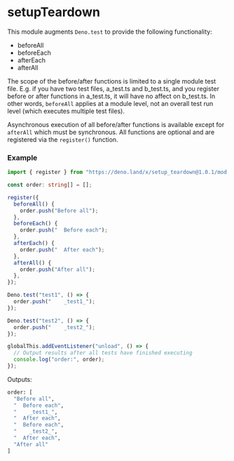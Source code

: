 # setupTeardown

This module augments `Deno.test` to provide the following functionality:

- beforeAll
- beforeEach
- afterEach
- afterAll

The scope of the before/after functions is limited to a single module test file.
E.g. if you have two test files, a_test.ts and b_test.ts, and you register
before or after functions in a_test.ts, it will have no affect on b_test.ts. In
other words, `beforeAll` applies at a module level, not an overall test run
level (which executes multiple test files).

Asynchronous execution of all before/after functions is available except for
`afterAll` which must be synchronous. All functions are optional and are
registered via the `register()` function.

### Example

```ts
import { register } from "https://deno.land/x/setup_teardown@1.0.1/mod.ts";

const order: string[] = [];

register({
  beforeAll() {
    order.push("Before all");
  },
  beforeEach() {
    order.push("  Before each");
  },
  afterEach() {
    order.push("  After each");
  },
  afterAll() {
    order.push("After all");
  },
});

Deno.test("test1", () => {
  order.push("    _test1_");
});

Deno.test("test2", () => {
  order.push("    _test2_");
});

globalThis.addEventListener("unload", () => {
  // Output results after all tests have finished executing
  console.log("order:", order);
});
```

Outputs:

```sh
order: [
  "Before all",
  "  Before each",
  "    _test1_",
  "  After each",
  "  Before each",
  "    _test2_",
  "  After each",
  "After all"
]
```

